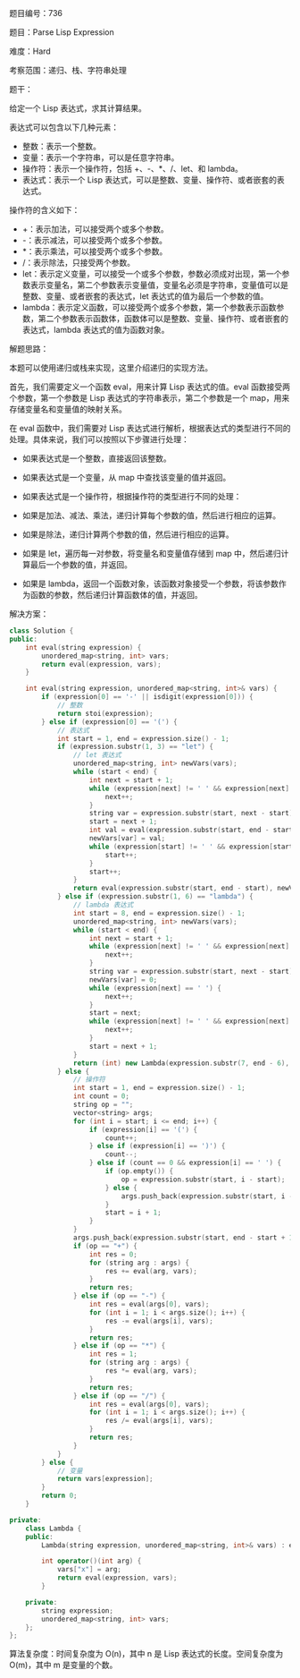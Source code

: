 题目编号：736

题目：Parse Lisp Expression

难度：Hard

考察范围：递归、栈、字符串处理

题干：

给定一个 Lisp 表达式，求其计算结果。

表达式可以包含以下几种元素：

- 整数：表示一个整数。
- 变量：表示一个字符串，可以是任意字符串。
- 操作符：表示一个操作符，包括 +、-、*、/、let、和 lambda。
- 表达式：表示一个 Lisp 表达式，可以是整数、变量、操作符、或者嵌套的表达式。

操作符的含义如下：

- +：表示加法，可以接受两个或多个参数。
- -：表示减法，可以接受两个或多个参数。
- *：表示乘法，可以接受两个或多个参数。
- /：表示除法，只接受两个参数。
- let：表示定义变量，可以接受一个或多个参数，参数必须成对出现，第一个参数表示变量名，第二个参数表示变量值，变量名必须是字符串，变量值可以是整数、变量、或者嵌套的表达式，let 表达式的值为最后一个参数的值。
- lambda：表示定义函数，可以接受两个或多个参数，第一个参数表示函数参数，第二个参数表示函数体，函数体可以是整数、变量、操作符、或者嵌套的表达式，lambda 表达式的值为函数对象。

解题思路：

本题可以使用递归或栈来实现，这里介绍递归的实现方法。

首先，我们需要定义一个函数 eval，用来计算 Lisp 表达式的值。eval 函数接受两个参数，第一个参数是 Lisp 表达式的字符串表示，第二个参数是一个 map，用来存储变量名和变量值的映射关系。

在 eval 函数中，我们需要对 Lisp 表达式进行解析，根据表达式的类型进行不同的处理。具体来说，我们可以按照以下步骤进行处理：

- 如果表达式是一个整数，直接返回该整数。
- 如果表达式是一个变量，从 map 中查找该变量的值并返回。
- 如果表达式是一个操作符，根据操作符的类型进行不同的处理：

- 如果是加法、减法、乘法，递归计算每个参数的值，然后进行相应的运算。
- 如果是除法，递归计算两个参数的值，然后进行相应的运算。
- 如果是 let，遍历每一对参数，将变量名和变量值存储到 map 中，然后递归计算最后一个参数的值，并返回。
- 如果是 lambda，返回一个函数对象，该函数对象接受一个参数，将该参数作为函数的参数，然后递归计算函数体的值，并返回。

解决方案：

```cpp
class Solution {
public:
    int eval(string expression) {
        unordered_map<string, int> vars;
        return eval(expression, vars);
    }

    int eval(string expression, unordered_map<string, int>& vars) {
        if (expression[0] == '-' || isdigit(expression[0])) {
            // 整数
            return stoi(expression);
        } else if (expression[0] == '(') {
            // 表达式
            int start = 1, end = expression.size() - 1;
            if (expression.substr(1, 3) == "let") {
                // let 表达式
                unordered_map<string, int> newVars(vars);
                while (start < end) {
                    int next = start + 1;
                    while (expression[next] != ' ' && expression[next] != ')') {
                        next++;
                    }
                    string var = expression.substr(start, next - start);
                    start = next + 1;
                    int val = eval(expression.substr(start, end - start), newVars);
                    newVars[var] = val;
                    while (expression[start] != ' ' && expression[start] != ')') {
                        start++;
                    }
                    start++;
                }
                return eval(expression.substr(start, end - start), newVars);
            } else if (expression.substr(1, 6) == "lambda") {
                // lambda 表达式
                int start = 8, end = expression.size() - 1;
                unordered_map<string, int> newVars(vars);
                while (start < end) {
                    int next = start + 1;
                    while (expression[next] != ' ' && expression[next] != ')') {
                        next++;
                    }
                    string var = expression.substr(start, next - start);
                    newVars[var] = 0;
                    while (expression[next] == ' ') {
                        next++;
                    }
                    start = next;
                    while (expression[next] != ' ' && expression[next] != ')') {
                        next++;
                    }
                    start = next + 1;
                }
                return (int) new Lambda(expression.substr(7, end - 6), newVars);
            } else {
                // 操作符
                int start = 1, end = expression.size() - 1;
                int count = 0;
                string op = "";
                vector<string> args;
                for (int i = start; i <= end; i++) {
                    if (expression[i] == '(') {
                        count++;
                    } else if (expression[i] == ')') {
                        count--;
                    } else if (count == 0 && expression[i] == ' ') {
                        if (op.empty()) {
                            op = expression.substr(start, i - start);
                        } else {
                            args.push_back(expression.substr(start, i - start));
                        }
                        start = i + 1;
                    }
                }
                args.push_back(expression.substr(start, end - start + 1));
                if (op == "+") {
                    int res = 0;
                    for (string arg : args) {
                        res += eval(arg, vars);
                    }
                    return res;
                } else if (op == "-") {
                    int res = eval(args[0], vars);
                    for (int i = 1; i < args.size(); i++) {
                        res -= eval(args[i], vars);
                    }
                    return res;
                } else if (op == "*") {
                    int res = 1;
                    for (string arg : args) {
                        res *= eval(arg, vars);
                    }
                    return res;
                } else if (op == "/") {
                    int res = eval(args[0], vars);
                    for (int i = 1; i < args.size(); i++) {
                        res /= eval(args[i], vars);
                    }
                    return res;
                }
            }
        } else {
            // 变量
            return vars[expression];
        }
        return 0;
    }

private:
    class Lambda {
    public:
        Lambda(string expression, unordered_map<string, int>& vars) : expression(expression), vars(vars) {}

        int operator()(int arg) {
            vars["x"] = arg;
            return eval(expression, vars);
        }

    private:
        string expression;
        unordered_map<string, int> vars;
    };
};
```

算法复杂度：时间复杂度为 O(n)，其中 n 是 Lisp 表达式的长度。空间复杂度为 O(m)，其中 m 是变量的个数。